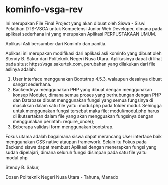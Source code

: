# kominfo-vsga-rev
Ini merupakan File Final Project yang akan dibuat oleh Siswa - Siswi Pelatihan DTS-VSGA untuk Kompetensi Junior Web Developer, dimana pada aplikasi sederhana ini yang merupakan Aplikasi PERPUSTAKAAN UMUM.

Aplikasi Asli bersumber dari Kominfo dan panitia.

Aplikasi ini merupakan modifikasi dari aplikasi asli kominfo yang dibuat oleh Stendy B. Sakur dari Politeknik Negeri Nusa Utara.
Aplikasinya dapat di lihat pada situs: https:/vsga.sakurtek.com, perubahan yang dilakukan dari file aslinya adalah:
1. User interface menggunakan Bootstrap 4.5.3, walaupun desainya dibuat sangat sederhana.
2. Backendnya menggunakan PHP yang dibuat dengan menggunakan konsep Moduler, dimana semua proses yang berhubungan dengan PHP dan Database dibuat menggunakan fungsi yang semua fungsinya di masukkan dalam satu file yaitu: modul.php pada folder modul. Sehingga untuk menggunakan fungsi tersebut maka file: modul/modul.php harus di ikutsertakan dalam file yang akan mengguakan fungsinya dengan menggunakan perintah: require_once(); 
3. Beberapa validasi form menggunakan bootstrap.

Fokus utama adalah bagaimana siswa dapat merancang User interface baik menggunakan CSS native ataupun framework. Selain itu Fokus pada Backend siswa dapat membuat Aplikasi dengan menerapkan fungsi yang sudah dipelajari, dimana seluruh fungsi disimpan pada satu file yaitu modul.php

Stendy B. Sakur,

Dosen Politeknik Negeri Nusa Utara - Tahuna, Manado
